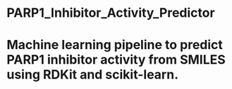 # PARP1_Inhibitor_Activity_Predictor 

# Machine learning pipeline to predict PARP1 inhibitor activity from SMILES using RDKit and scikit-learn. 